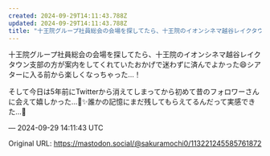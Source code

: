 ```yaml
---
created: 2024-09-29T14:11:43.788Z
updated: 2024-09-29T14:11:43.788Z
title: "十王院グループ社員総会の会場を探してたら、十王院のイオンシネマ越谷レイクタウン支[...]"
---
```


<p>十王院グループ社員総会の会場を探してたら、十王院のイオンシネマ越谷レイクタウン支部の方が案内をしてくれていたおかげで迷わずに済んでよかった😄シアターに入る前から楽しくなっちゃった…！</p><p>そして今日は5年前にTwitterから消えてしまってから初めて昔のフォロワーさんに会えて嬉しかった…🌈✨️誰かの記憶にまだ残してもらえてるんだって実感できた…🥲</p>

&mdash; 2024-09-29 14:11:43 UTC

Original URL: https://mastodon.social/@sakuramochi0/113221245585761872

